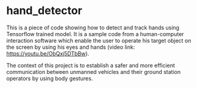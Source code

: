 # hand_detector
This is a piece of code showing how to detect and track hands using Tensorflow trained model. It is a sample code from a human-computer interaction software which enable the user to operate his target object on the screen by using his eyes and hands (video link: https://youtu.be/ObQxj5DTbBw). 

The context of this project is to establish a safer and more efficient communication between unmanned vehicles and their ground station operators by using body gestures.
